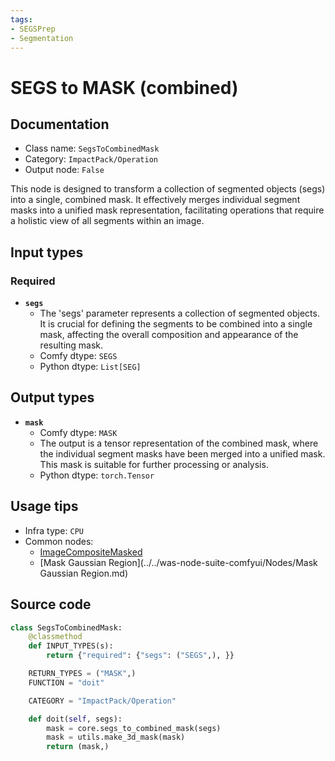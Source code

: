 ```yaml
---
tags:
- SEGSPrep
- Segmentation
---
```


# SEGS to MASK (combined)
## Documentation
- Class name: `SegsToCombinedMask`
- Category: `ImpactPack/Operation`
- Output node: `False`

This node is designed to transform a collection of segmented objects (segs) into a single, combined mask. It effectively merges individual segment masks into a unified mask representation, facilitating operations that require a holistic view of all segments within an image.
## Input types
### Required
- **`segs`**
    - The 'segs' parameter represents a collection of segmented objects. It is crucial for defining the segments to be combined into a single mask, affecting the overall composition and appearance of the resulting mask.
    - Comfy dtype: `SEGS`
    - Python dtype: `List[SEG]`
## Output types
- **`mask`**
    - Comfy dtype: `MASK`
    - The output is a tensor representation of the combined mask, where the individual segment masks have been merged into a unified mask. This mask is suitable for further processing or analysis.
    - Python dtype: `torch.Tensor`
## Usage tips
- Infra type: `CPU`
- Common nodes:
    - [ImageCompositeMasked](../../Comfy/Nodes/ImageCompositeMasked.md)
    - [Mask Gaussian Region](../../was-node-suite-comfyui/Nodes/Mask Gaussian Region.md)



## Source code
```python
class SegsToCombinedMask:
    @classmethod
    def INPUT_TYPES(s):
        return {"required": {"segs": ("SEGS",), }}

    RETURN_TYPES = ("MASK",)
    FUNCTION = "doit"

    CATEGORY = "ImpactPack/Operation"

    def doit(self, segs):
        mask = core.segs_to_combined_mask(segs)
        mask = utils.make_3d_mask(mask)
        return (mask,)

```
